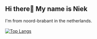 ## Hi there👋 My name is Niek 

I'm from noord-brabant in the netherlands.
<br><br>
[![Top Langs](https://github-readme-stats.vercel.app/api/top-langs/?username=NiekvD&layout=compact&show_icons=true&theme=tokyonight&card_width=445)](https://github.com/anuraghazra/github-readme-stats)
